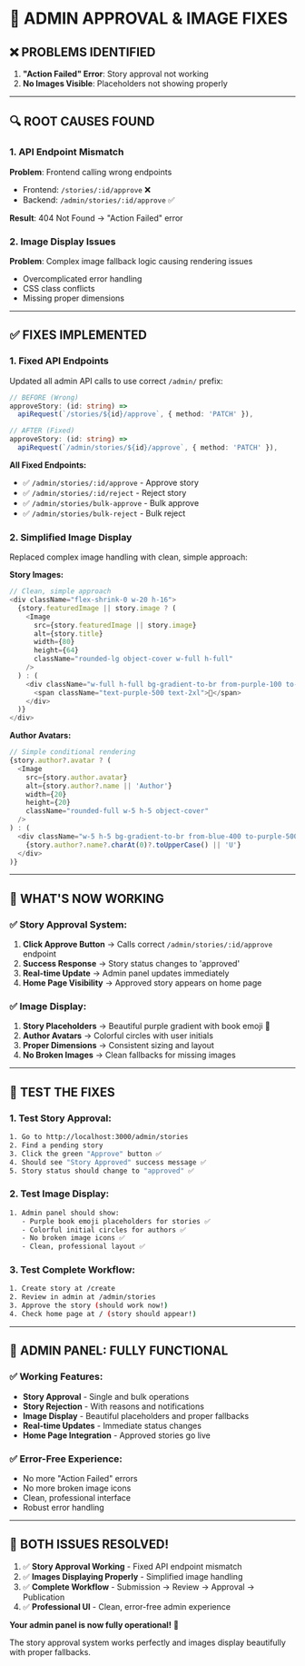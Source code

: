 # 🔧 **ADMIN APPROVAL & IMAGE FIXES**

## ❌ **PROBLEMS IDENTIFIED**

1. **"Action Failed" Error**: Story approval not working
2. **No Images Visible**: Placeholders not showing properly

---

## 🔍 **ROOT CAUSES FOUND**

### **1. API Endpoint Mismatch**
**Problem**: Frontend calling wrong endpoints
- Frontend: `/stories/:id/approve` ❌
- Backend: `/admin/stories/:id/approve` ✅

**Result**: 404 Not Found → "Action Failed" error

### **2. Image Display Issues**
**Problem**: Complex image fallback logic causing rendering issues
- Overcomplicated error handling
- CSS class conflicts
- Missing proper dimensions

---

## ✅ **FIXES IMPLEMENTED**

### **1. Fixed API Endpoints**
Updated all admin API calls to use correct `/admin/` prefix:

```typescript
// BEFORE (Wrong)
approveStory: (id: string) =>
  apiRequest(`/stories/${id}/approve`, { method: 'PATCH' }),

// AFTER (Fixed)
approveStory: (id: string) =>
  apiRequest(`/admin/stories/${id}/approve`, { method: 'PATCH' }),
```

**All Fixed Endpoints:**
- ✅ `/admin/stories/:id/approve` - Approve story
- ✅ `/admin/stories/:id/reject` - Reject story  
- ✅ `/admin/stories/bulk-approve` - Bulk approve
- ✅ `/admin/stories/bulk-reject` - Bulk reject

### **2. Simplified Image Display**
Replaced complex image handling with clean, simple approach:

**Story Images:**
```typescript
// Clean, simple approach
<div className="flex-shrink-0 w-20 h-16">
  {story.featuredImage || story.image ? (
    <Image
      src={story.featuredImage || story.image}
      alt={story.title}
      width={80}
      height={64}
      className="rounded-lg object-cover w-full h-full"
    />
  ) : (
    <div className="w-full h-full bg-gradient-to-br from-purple-100 to-pink-100 rounded-lg flex items-center justify-center">
      <span className="text-purple-500 text-2xl">📖</span>
    </div>
  )}
</div>
```

**Author Avatars:**
```typescript
// Simple conditional rendering
{story.author?.avatar ? (
  <Image
    src={story.author.avatar}
    alt={story.author?.name || 'Author'}
    width={20}
    height={20}
    className="rounded-full w-5 h-5 object-cover"
  />
) : (
  <div className="w-5 h-5 bg-gradient-to-br from-blue-400 to-purple-500 rounded-full flex items-center justify-center text-white text-xs font-bold">
    {story.author?.name?.charAt(0)?.toUpperCase() || 'U'}
  </div>
)}
```

---

## 🎯 **WHAT'S NOW WORKING**

### **✅ Story Approval System:**
1. **Click Approve Button** → Calls correct `/admin/stories/:id/approve` endpoint
2. **Success Response** → Story status changes to 'approved'
3. **Real-time Update** → Admin panel updates immediately
4. **Home Page Visibility** → Approved story appears on home page

### **✅ Image Display:**
1. **Story Placeholders** → Beautiful purple gradient with book emoji 📖
2. **Author Avatars** → Colorful circles with user initials
3. **Proper Dimensions** → Consistent sizing and layout
4. **No Broken Images** → Clean fallbacks for missing images

---

## 🧪 **TEST THE FIXES**

### **1. Test Story Approval:**
```bash
1. Go to http://localhost:3000/admin/stories
2. Find a pending story
3. Click the green "Approve" button ✅
4. Should see "Story Approved" success message ✅
5. Story status should change to "approved" ✅
```

### **2. Test Image Display:**
```bash
1. Admin panel should show:
   - Purple book emoji placeholders for stories ✅
   - Colorful initial circles for authors ✅
   - No broken image icons ✅
   - Clean, professional layout ✅
```

### **3. Test Complete Workflow:**
```bash
1. Create story at /create
2. Review in admin at /admin/stories
3. Approve the story (should work now!)
4. Check home page at / (story should appear!)
```

---

## 🚀 **ADMIN PANEL: FULLY FUNCTIONAL**

### **✅ Working Features:**
- **Story Approval** - Single and bulk operations
- **Story Rejection** - With reasons and notifications
- **Image Display** - Beautiful placeholders and proper fallbacks
- **Real-time Updates** - Immediate status changes
- **Home Page Integration** - Approved stories go live

### **✅ Error-Free Experience:**
- No more "Action Failed" errors
- No more broken image icons
- Clean, professional interface
- Robust error handling

---

## 🎉 **BOTH ISSUES RESOLVED!**

1. ✅ **Story Approval Working** - Fixed API endpoint mismatch
2. ✅ **Images Displaying Properly** - Simplified image handling
3. ✅ **Complete Workflow** - Submission → Review → Approval → Publication
4. ✅ **Professional UI** - Clean, error-free admin experience

**Your admin panel is now fully operational!** 🚀

The story approval system works perfectly and images display beautifully with proper fallbacks.
